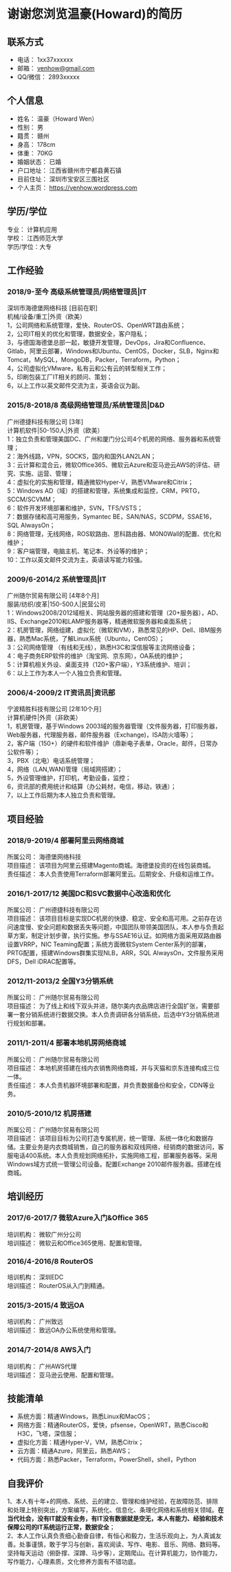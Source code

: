 # 谢谢您浏览温豪(Howard)的简历

## 联系方式

- 电话：    1xx37xxxxxx  
- 邮箱：    venhow@gmail.com  
- QQ/微信： 2893xxxxx  

## 个人信息

- 姓名：    温豪（Howard Wen）  
- 性别：    男  
- 籍贯：    赣州  
- 身高：    178cm  
- 体重：    70KG  
- 婚姻状态： 已婚  
- 户口地址： 江西省赣州市宁都县黄石镇  
- 目前住址： 深圳市宝安区三围社区  
- 个人主页： https://venhow.wordpress.com  


## 学历/学位

专业：    计算机应用  
学校：    江西师范大学  
学历/学位：大专  

## 工作经验

### 2018/9-至今 高级系统管理员/网络管理员|IT

深圳市海德堡网络科技 [目前在职]  
机械/设备/重工|外资（欧美）  
1，公司网络和系统管理，爱快、RouterOS、OpenWRT路由系统；  
2，公司IT相关的优化和管理，数据安全，客户隐私；  
3，与德国海德堡总部一起，敏捷开发管理，DevOps，Jira和Confluence、Gitlab，阿里云部署，Windows和Ubuntu、CentOS，Docker，SLB，Nginx和Tomcat，MySQL，MongoDB，Packer，Terraform，Python；  
4，公司虚拟化VMware，私有云和公有云的转型相关工作；   
5，印刷包装工厂IT相关的顾问、策划；  
6，以上工作以英文邮件交流为主，英语会议为副。  

### 2015/8-2018/8 高级网络管理员/系统管理员|D&D

广州德捷科技有限公司 [3年]  
计算机软件|50-150人|外资（欧美）  
1：独立负责和管理美国DC、广州和厦门分公司4个机房的网络、服务器和系统管理；  
2：海外线路，VPN，SOCKS，国内和国外LAN2LAN；  
3：云计算和混合云，微软Office365、微软云Azure和亚马逊云AWS的评估、研究、实施、运营、管理；  
4：虚拟化的实施和管理，精通微软Hyper-V，熟悉VMware和Citrix；  
5：Windows AD（域）的搭建和管理，系统集成和监控，CRM，PRTG，SCCM/SCVMM；  
6：软件开发环境部署和维护，SVN，TFS/VSTS；  
7：数据存储和高可用服务，Symantec BE，SAN/NAS，SCDPM，SSAE16，SQL AlwaysOn；  
8：网络管理，无线网络，ROS软路由、思科路由器、M0N0Wall的配置、优化和维护；  
9：客户端管理，电脑主机、笔记本、外设等的维护；  
10：工作以英文邮件交流为主，英语读写能力较强。  

### 2009/6-2014/2	系统管理员|IT

广州随尔贸易有限公司 [4年8个月]  
服装/纺织/皮革|150-500人|民营公司  
1：Windows2008/2012域相关、网站服务器的搭建和管理（20+服务器），AD、IIS、Exchange2010和LAMP服务器等，精通微软服务器和桌面系统；  
2：机房管理，网络组建，虚拟化（微软和VM），熟悉常见的HP、Dell、IBM服务器，熟悉Mac系统，了解Linux系统（Ubuntu，CentOS）；  
3：公司网络管理 （有线和无线），熟悉H3C和深信服等主流网络设备；  
4：电子商务ERP软件的维护（淘宝网、京东网），OA系统的维护；  
5：计算机相关外设、桌面支持（120+客户端），Y3系统维护、培训；  
6：以上工作为本人一个人独立负责和管理。  

### 2006/4-2009/2	IT资讯员|资讯部

宁波精胜科技有限公司 [2年10个月]  
计算机硬件|外资（非欧美）  
1，机房管理，基于Windows 2003域的服务器管理（文件服务器，打印服务器，Web服务器，代理服务器，邮件服务器（Exchange)，ISA防火墙等）；  
2，客户端（150+）的硬件和软件维护（鼎新电子表单，Oracle，邮件，日常办公软件等）；  
3，PBX（北电）电话系统管理；   
4，网络（LAN,WAN)管理（局域网搭建）；  
5，外设管理维护，打印机，考勤设备，监控；    
6，资讯部的费用统计和结算（办公耗材，电信，移动，铁通）；  
7，以上工作后期为本人独立负责和管理。  

## 项目经验

### 2018/9-2019/4	部署阿里云网络商城

所属公司：	海德堡网络科技  
项目描述：	该项目为阿里云搭建Magento商城。海德堡投资的在线包装商城。  
责任描述：	本人负责使用Terraform部署阿里云。后期安全、升级和运维工作。  

### 2016/1-2017/12	美国DC和SVC数据中心改造和优化

所属公司：	广州德捷科技有限公司  
项目描述：	该项目目标是实现DC机房的快捷、稳定、安全和高可用。之前存在访问速度慢、安全问题和数据丢失等问题，中国团队带领美国团队，本人参与负责起草方案，制定计划步骤，执行实施。参与SSAE16认证。如网络方面采用双路由器设置VRRP，NIC Teaming配置；系统方面微软System Center系列的部署，PRTG配置，搭建Windows群集实现NLB，ARR，SQL AlwaysOn，文件服务采用DFS，Dell iDRAC配置等。  

### 2012/11-2013/2	全国Y3分销系统
所属公司：	广州随尔贸易有限公司  
项目描述：	为了线上和线下双头并进，随尔美内衣品牌店进行全国扩张，需要部署一套分销系统进行数据交换。本人负责调研各分销系统，后选中Y3分销系统进行规划和部署。  

### 2011/1-2011/4	部署本地机房网络商城

所属公司：	广州随尔贸易有限公司  
项目描述：	本地机房搭建在线内衣销售网络商城，并与天猫和京东连接构成三位一体。  
责任描述：	本人负责机器环境部署和配置，并负责数据备份和安全，CDN等业务。  

### 2010/5-2010/12	机房搭建

所属公司：	广州随尔贸易有限公司  
项目描述：	该项目目标为公司打造专属机房，统一管理、系统一体化和数据存储。主要业务是内衣商城销售，自己的服务器和双线网络，经销商的数据访问，客服电话400系统。本人负责规划网络拓扑，实施网络工程，部署服务器等。采用Windows域方式统一管理公司设备。配置Exchange 2010邮件服务器。搭建在线商城。  

## 培训经历

### 2017/6-2017/7	微软Azure入门&Office 365

培训机构：	微软广州分公司	   
培训描述：	微软云和Office365使用、配置和管理。  

### 2016/4-2016/8	RouterOS

培训机构：	深圳EDC	   
培训描述：	RouterOS从入门到精通。  

### 2015/3-2015/4	致远OA

培训机构：	广州致远  
培训描述：	致远OA办公系统使用和管理。  

### 2014/7-2014/8	AWS入门

培训机构：	广州AWS代理	   
培训描述：	亚马逊云使用、配置和管理。 

## 技能清单

- 系统方面：精通Windows，熟悉Linux和MacOS；
- 网络方面：精通RouterOS，爱快，pfsense，OpenWRT，熟悉Cisco和H3C，飞塔，深信服；
- 虚拟化方面：精通Hyper-V，VM，熟悉Citrix；
- 云方面：精通Azure，阿里云，熟悉AWS；
- 代码方面：熟悉Packer，Terraform，PowerShell，shell，Python

## 自我评价

1、本人有十年+的网络、系统、云的建立、管理和维护经验，在故障防范、排除和处理上特别突出，方案编写，系统化、信息化、条理化网络和系统相关领域。**在当代社会，没有IT就没有业务，有IT没有数据就是空无，本人有能力、经验和技术保障公司的IT系统运行正常，数据安全**；   
2、本人工作认真负责细心勤奋自律，有恒心和毅力，生活乐观向上，为人真诚友善。处事谨慎，敢于学习与创新，喜欢阅读、写作、电影、音乐、网络、数码等。坚持每天运动（俯卧撑、深蹲、马步等），定期爬山。在计算机能力，协作能力，写作能力，心理素质，文化修养方面有不错功底。  
